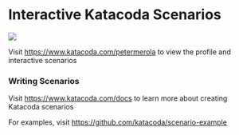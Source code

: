 # Interactive Katacoda Scenarios

[![](http://shields.katacoda.com/katacoda/petermerola/count.svg)](https://www.katacoda.com/petermerola "Get your profile on Katacoda.com")

Visit https://www.katacoda.com/petermerola to view the profile and interactive scenarios

### Writing Scenarios
Visit https://www.katacoda.com/docs to learn more about creating Katacoda scenarios

For examples, visit https://github.com/katacoda/scenario-example
